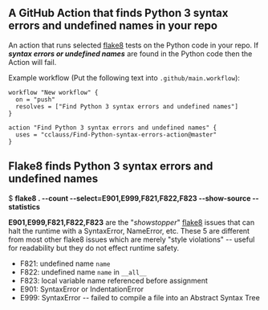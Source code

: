 ## A GitHub Action that finds Python 3 syntax errors and undefined names in your repo
An action that runs selected [flake8](http://flake8.pycqa.org) tests on the Python code in your repo.
If ___syntax errors or undefined names___ are found in the Python code then the Action will fail.

Example workflow (Put the following text into `.github/main.workflow`):
```
workflow "New workflow" {
  on = "push"
  resolves = ["Find Python 3 syntax errors and undefined names"]
}

action "Find Python 3 syntax errors and undefined names" {
  uses = "cclauss/Find-Python-syntax-errors-action@master"
}
```
## Flake8 finds Python 3 syntax errors and undefined names
$ __flake8 . --count --select=E901,E999,F821,F822,F823 --show-source --statistics__

__E901,E999,F821,F822,F823__ are the "_showstopper_" [flake8](http://flake8.pycqa.org) issues that can halt the runtime with a SyntaxError, NameError, etc. These 5 are different from most other flake8 issues which are merely "style violations" -- useful for readability but they do not effect runtime safety.
* F821: undefined name `name`
* F822: undefined name `name` in `__all__`
* F823: local variable name referenced before assignment
* E901: SyntaxError or IndentationError
* E999: SyntaxError -- failed to compile a file into an Abstract Syntax Tree
